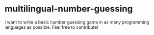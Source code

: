 # multilingual-number-guessing
I want to write a basic number guessing game in as many programming languages as possible. Feel free to contribute!
